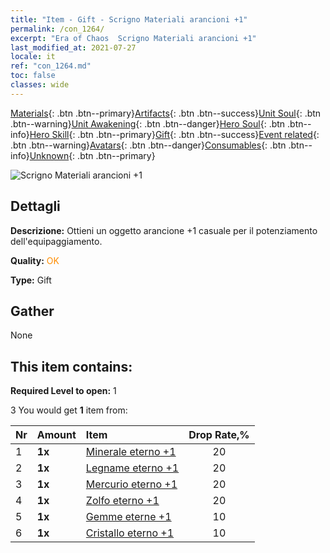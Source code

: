 ```yaml
---
title: "Item - Gift - Scrigno Materiali arancioni +1"
permalink: /con_1264/
excerpt: "Era of Chaos  Scrigno Materiali arancioni +1"
last_modified_at: 2021-07-27
locale: it
ref: "con_1264.md"
toc: false
classes: wide
---
```

 [Materials](/ItemsIT/){: .btn .btn--primary}[Artifacts](/ItemsIT/Artifacts/){: .btn .btn--success}[Unit Soul](/ItemsIT/UnitSoul/){: .btn .btn--warning}[Unit Awakening](/ItemsIT/UnitAwakening/){: .btn .btn--danger}[Hero Soul](/ItemsIT/HeroSoul/){: .btn .btn--info}[Hero Skill](/ItemsIT/HeroSkill/){: .btn .btn--primary}[Gift](/ItemsIT/Gift/){: .btn .btn--success}[Event related](/ItemsIT/Events/){: .btn .btn--warning}[Avatars](/ItemsIT/Avatars/){: .btn .btn--danger}[Consumables](/ItemsIT/Consumables/){: .btn .btn--info}[Unknown](/ItemsIT/Unknown/){: .btn .btn--primary}

 ![Scrigno Materiali arancioni +1](/images/t/i_304002.png)

## Dettagli
 **Descrizione:** Ottieni un oggetto arancione +1 casuale per il potenziamento dell'equipaggiamento.

 **Quality:** <span style="color: #FF8C00">OK</span>

 **Type:** Gift

## Gather

  None

## This item contains:

 **Required Level to open:** 1

 3 You would get **1** item  from:

  | Nr | Amount |     Item    | Drop Rate,% |
  |:---|:-------|:------------|:---------:|
  | 1 |  **1x** | [Minerale eterno +1](/ItemsIT/mat_68/) | 20 | 
  | 2 |  **1x** | [Legname eterno +1](/ItemsIT/mat_69/) | 20 | 
  | 3 |  **1x** | [Mercurio eterno +1](/ItemsIT/mat_70/) | 20 | 
  | 4 |  **1x** | [Zolfo eterno +1](/ItemsIT/mat_71/) | 20 | 
  | 5 |  **1x** | [Gemme eterne +1](/ItemsIT/mat_72/) | 10 | 
  | 6 |  **1x** | [Cristallo eterno +1](/ItemsIT/mat_73/) | 10 | 
